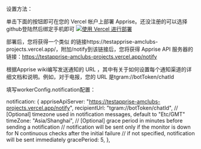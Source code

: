 
设置方法：

单击下面的按钮即可在您的 Vercel 帐户上部署 Apprise。还没注册的可以选择github登陆然后绑定手机即可
[![使用 Vercel 进行部署](https://vercel.com/button)](https://vercel.com/new/clone?repository-url=https://github.com/amclubs/apprise_vercel)


部署后，您将获得一个类似 的链接https://testapprise-amclubs-projects.vercel.app/，附加/notify到该链接后，您将获得 Apprise API 服务器的链接：https://testapprise-amclubs-projects.vercel.app/notify

根据Apprise wiki编写发送通知的 URL ，其中有关于如何设置每个通知渠道的详细文档和说明。例如，对于电报，您的 URL 是tgram://botToken/chatId

填写workerConfig.notification配置：

notification: {
  appriseApiServer: "https://testapprise-amclubs-projects.vercel.app/notify",
  recipientUrl: "tgram://botToken/chatId",
  // [Optional] timezone used in notification messages, default to "Etc/GMT"
  timeZone: "Asia/Shanghai",
  // [Optional] grace period in minutes before sending a notification
  // notification will be sent only if the monitor is down for N continuous checks after the initial failure
  // if not specified, notification will be sent immediately
  gracePeriod: 5,
},

